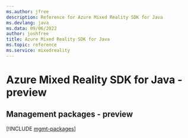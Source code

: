 ```yaml
---
ms.author: jfree
description: Reference for Azure Mixed Reality SDK for Java
ms.devlang: java
ms.data: 09/06/2022
author: joshfree
title: Azure Mixed Reality SDK for Java
ms.topic: reference
ms.service: mixedreality
---
```

# Azure Mixed Reality SDK for Java - preview

## Management packages - preview
[!INCLUDE [mgmt-packages](mixed-reality-mgmt-index.md)]